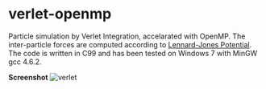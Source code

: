 verlet-openmp
========

Particle simulation by Verlet Integration, accelarated with OpenMP. 
The inter-particle forces are computed according to 
[Lennard-Jones Potential](http://en.wikipedia.org/wiki/Lennard-Jones_potential). 
The code is written in C99 and has been tested on Windows 7 with MinGW gcc 4.6.2.

**Screenshot**
![verlet](https://raw.github.com/gyk/verlet-openmp/screenshot/screenshot.png)
